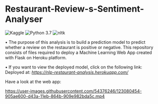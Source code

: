 # Restaurant-Review-s-Sentiment-Analyser
![Kaggle](https://img.shields.io/badge/Dataset-Kaggle-blue.svg) ![Python 3.7](https://img.shields.io/badge/Python-3.7-brightgreen.svg) ![nltk](https://img.shields.io/badge/Library-NLTK-orange.svg)


• The purpose of this analysis is to build a prediction model to predict whether a review on the restaurant is positive or negative. This repository consists of files required to deploy a Machine Learning Web App created with Flask on  Heroku platform.

• If you want to view the deployed model, click on the following link:<br />
Deployed at: _https://nlp-restaurant-analysis.herokuapp.com/_

Have a look at  the web app:

https://user-images.githubusercontent.com/54376246/123080454-905ae600-d43a-11eb-864b-909e982bda5c.mp4


